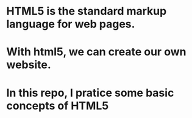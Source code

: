 # HTML5 is the standard markup language for web pages.
# With html5, we can create our own website.
# In this repo, I pratice some basic concepts of HTML5
